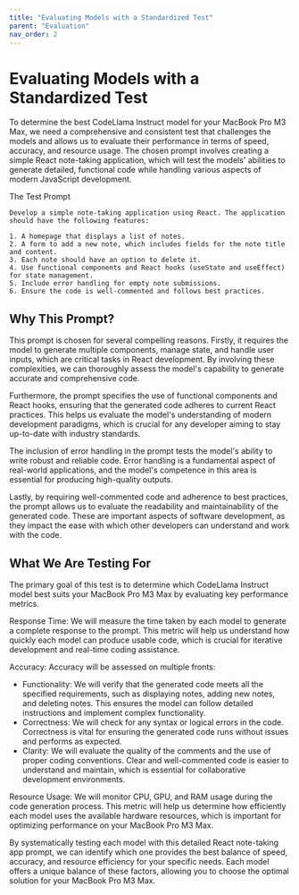 ```yaml
---
title: "Evaluating Models with a Standardized Test"
parent: "Evaluation"
nav_order: 2
---
```

# Evaluating Models with a Standardized Test

To determine the best CodeLlama Instruct model for your MacBook Pro M3 Max, we need a comprehensive and consistent test that challenges the models and allows us to evaluate their performance in terms of speed, accuracy, and resource usage. The chosen prompt involves creating a simple React note-taking application, which will test the models' abilities to generate detailed, functional code while handling various aspects of modern JavaScript development.

The Test Prompt

```
Develop a simple note-taking application using React. The application should have the following features:

1. A homepage that displays a list of notes.
2. A form to add a new note, which includes fields for the note title and content.
3. Each note should have an option to delete it.
4. Use functional components and React hooks (useState and useEffect) for state management.
5. Include error handling for empty note submissions.
6. Ensure the code is well-commented and follows best practices.
```

## Why This Prompt?

This prompt is chosen for several compelling reasons. Firstly, it requires the model to generate multiple components, manage state, and handle user inputs, which are critical tasks in React development. By involving these complexities, we can thoroughly assess the model's capability to generate accurate and comprehensive code.

Furthermore, the prompt specifies the use of functional components and React hooks, ensuring that the generated code adheres to current React practices. This helps us evaluate the model's understanding of modern development paradigms, which is crucial for any developer aiming to stay up-to-date with industry standards.

The inclusion of error handling in the prompt tests the model's ability to write robust and reliable code. Error handling is a fundamental aspect of real-world applications, and the model's competence in this area is essential for producing high-quality outputs.

Lastly, by requiring well-commented code and adherence to best practices, the prompt allows us to evaluate the readability and maintainability of the generated code. These are important aspects of software development, as they impact the ease with which other developers can understand and work with the code.

## What We Are Testing For

The primary goal of this test is to determine which CodeLlama Instruct model best suits your MacBook Pro M3 Max by evaluating key performance metrics.

Response Time: We will measure the time taken by each model to generate a complete response to the prompt. This metric will help us understand how quickly each model can produce usable code, which is crucial for iterative development and real-time coding assistance.

Accuracy: Accuracy will be assessed on multiple fronts:

* Functionality: We will verify that the generated code meets all the specified requirements, such as displaying notes, adding new notes, and deleting notes. This ensures the model can follow detailed instructions and implement complex functionality.
* Correctness: We will check for any syntax or logical errors in the code. Correctness is vital for ensuring the generated code runs without issues and performs as expected.
* Clarity: We will evaluate the quality of the comments and the use of proper coding conventions. Clear and well-commented code is easier to understand and maintain, which is essential for collaborative development environments.

Resource Usage: We will monitor CPU, GPU, and RAM usage during the code generation process. This metric will help us determine how efficiently each model uses the available hardware resources, which is important for optimizing performance on your MacBook Pro M3 Max.

By systematically testing each model with this detailed React note-taking app prompt, we can identify which one provides the best balance of speed, accuracy, and resource efficiency for your specific needs. Each model offers a unique balance of these factors, allowing you to choose the optimal solution for your MacBook Pro M3 Max.
